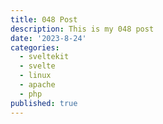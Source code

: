 ```yaml
---
title: 048 Post
description: This is my 048 post
date: '2023-8-24'
categories:
  - sveltekit
  - svelte
  - linux
  - apache
  - php
published: true
---
```


